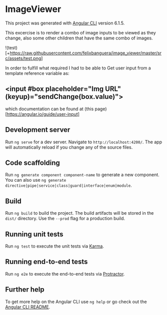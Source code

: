 # ImageViewer

This project was generated with [Angular CLI](https://github.com/angular/angular-cli) version 6.1.5.

This excercise is to render a combo of image inputs to be viewed
  as they change, also some other children that have the same combo of images.

!(test)[+https://raw.githubusercontent.com/felixbanguera/image_viewer/master/src/assets/test.png]

In order to fulfill what required I had to be able to Get user input from a template reference variable as:

## <input #box placeholder="Img URL" (keyup)="sendChange(box.value)">

which documentation can be found at (this page)[https://angular.io/guide/user-input]

## Development server

Run `ng serve` for a dev server. Navigate to `http://localhost:4200/`. The app will automatically reload if you change any of the source files.

## Code scaffolding

Run `ng generate component component-name` to generate a new component. You can also use `ng generate directive|pipe|service|class|guard|interface|enum|module`.

## Build

Run `ng build` to build the project. The build artifacts will be stored in the `dist/` directory. Use the `--prod` flag for a production build.

## Running unit tests

Run `ng test` to execute the unit tests via [Karma](https://karma-runner.github.io).

## Running end-to-end tests

Run `ng e2e` to execute the end-to-end tests via [Protractor](http://www.protractortest.org/).

## Further help

To get more help on the Angular CLI use `ng help` or go check out the [Angular CLI README](https://github.com/angular/angular-cli/blob/master/README.md).
